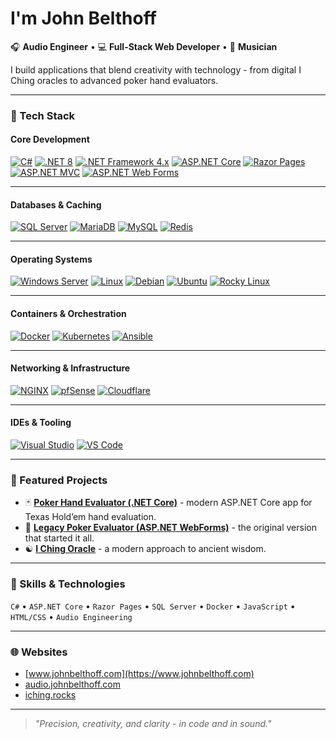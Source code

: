 # I'm John Belthoff

🎧 **Audio Engineer** • 💻 **Full-Stack Web Developer** • 🎸 **Musician**

I build applications that blend creativity with technology - from digital I Ching oracles to advanced poker hand evaluators.

---

### 🧰 Tech Stack

#### Core Development
[![C#](https://img.shields.io/badge/C%23-239120?style=flat&logo=c-sharp&logoColor=white)](https://learn.microsoft.com/en-us/dotnet/csharp/)
[![.NET 8](https://img.shields.io/badge/.NET%208-512BD4?style=flat&logo=dotnet&logoColor=white)](https://dotnet.microsoft.com/)
[![.NET Framework 4.x](https://img.shields.io/badge/.NET%20Framework%204.x-512BD4?style=flat&logo=windows&logoColor=white)](https://learn.microsoft.com/en-us/dotnet/framework/)
[![ASP.NET Core](https://img.shields.io/badge/ASP.NET%20Core-512BD4?style=flat&logo=dotnet&logoColor=white)](https://learn.microsoft.com/en-us/aspnet/core/)
[![Razor Pages](https://img.shields.io/badge/Razor%20Pages-512BD4?style=flat&logo=dotnet&logoColor=white)](https://learn.microsoft.com/en-us/aspnet/core/razor-pages/)
[![ASP.NET MVC](https://img.shields.io/badge/ASP.NET%20MVC-512BD4?style=flat&logo=dotnet&logoColor=white)](https://learn.microsoft.com/en-us/aspnet/mvc/)
[![ASP.NET Web Forms](https://img.shields.io/badge/ASP.NET%20Web%20Forms-512BD4?style=flat&logo=dotnet&logoColor=white)](https://learn.microsoft.com/en-us/aspnet/web-forms/)

---
#### Databases & Caching
[![SQL Server](https://img.shields.io/badge/SQL%20Server-CC2927?style=flat&logo=microsoftsqlserver&logoColor=white)](https://www.microsoft.com/en-us/sql-server)
[![MariaDB](https://img.shields.io/badge/MariaDB-003545?style=flat&logo=mariadb&logoColor=white)](https://mariadb.org/)
[![MySQL](https://img.shields.io/badge/MySQL-4479A1?style=flat&logo=mysql&logoColor=white)](https://www.mysql.com/)
[![Redis](https://img.shields.io/badge/Redis-DC382D?style=flat&logo=redis&logoColor=white)](https://redis.io/)

---
#### Operating Systems
[![Windows Server](https://img.shields.io/badge/Windows%20Server-0078D6?style=flat&logo=windows&logoColor=white)](https://learn.microsoft.com/en-us/windows-server/)
[![Linux](https://img.shields.io/badge/Linux-FCC624?style=flat&logo=linux&logoColor=black)](https://www.kernel.org/)
[![Debian](https://img.shields.io/badge/Debian-A81D33?style=flat&logo=debian&logoColor=white)](https://www.debian.org/)
[![Ubuntu](https://img.shields.io/badge/Ubuntu-E95420?style=flat&logo=ubuntu&logoColor=white)](https://ubuntu.com/)
[![Rocky Linux](https://img.shields.io/badge/Rocky%20Linux-10B981?style=flat&logo=rockylinux&logoColor=white)](https://rockylinux.org/)

---

#### Containers & Orchestration
[![Docker](https://img.shields.io/badge/Docker-2496ED?style=flat&logo=docker&logoColor=white)](https://www.docker.com/)
[![Kubernetes](https://img.shields.io/badge/Kubernetes-326CE5?style=flat&logo=kubernetes&logoColor=white)](https://kubernetes.io/)
[![Ansible](https://img.shields.io/badge/Ansible-EE0000?style=flat&logo=ansible&logoColor=white)](https://www.ansible.com/)

---

#### Networking & Infrastructure
[![NGINX](https://img.shields.io/badge/NGINX-009639?style=flat&logo=nginx&logoColor=white)](https://www.nginx.com/)
[![pfSense](https://img.shields.io/badge/pfSense-212121?style=flat&logo=pfsense&logoColor=white)](https://www.pfsense.org/)
[![Cloudflare](https://img.shields.io/badge/Cloudflare-F38020?style=flat&logo=cloudflare&logoColor=white)](https://www.cloudflare.com/)

---

#### IDEs & Tooling
[![Visual Studio](https://img.shields.io/badge/Visual%20Studio-5C2D91?style=flat&logo=visualstudio&logoColor=white)](https://visualstudio.microsoft.com/)
[![VS Code](https://img.shields.io/badge/VS%20Code-007ACC?style=flat&logo=visualstudiocode&logoColor=white)](https://code.visualstudio.com/)

---

### 🎯 Featured Projects
- 🃏 [**Poker Hand Evaluator (.NET Core)**](https://github.com/JBelthoff/poker.net) - modern ASP.NET Core app for Texas Hold’em hand evaluation.
- 🧩 [**Legacy Poker Evaluator (ASP.NET WebForms)**](https://github.com/JBelthoff/poker.johnbelthoff.com) - the original version that started it all.
- ☯️ [**I Ching Oracle**](https://iching.rocks) - a modern approach to ancient wisdom.

---

### 🔧 Skills & Technologies
`C#` • `ASP.NET Core` • `Razor Pages` • `SQL Server` • `Docker` • `JavaScript` • `HTML/CSS` • `Audio Engineering`

---

### 🌐 Websites
- [www.johnbelthoff.com](https://www.johnbelthoff.com)
- [audio.johnbelthoff.com](https://audio.johnbelthoff.com)
- [iching.rocks](https://iching.rocks)

---

> _"Precision, creativity, and clarity - in code and in sound."_
